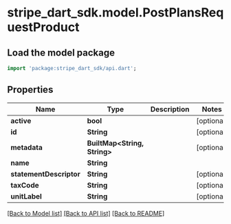 # stripe_dart_sdk.model.PostPlansRequestProduct

## Load the model package
```dart
import 'package:stripe_dart_sdk/api.dart';
```

## Properties
Name | Type | Description | Notes
------------ | ------------- | ------------- | -------------
**active** | **bool** |  | [optional] 
**id** | **String** |  | [optional] 
**metadata** | **BuiltMap&lt;String, String&gt;** |  | [optional] 
**name** | **String** |  | 
**statementDescriptor** | **String** |  | [optional] 
**taxCode** | **String** |  | [optional] 
**unitLabel** | **String** |  | [optional] 

[[Back to Model list]](../README.md#documentation-for-models) [[Back to API list]](../README.md#documentation-for-api-endpoints) [[Back to README]](../README.md)


